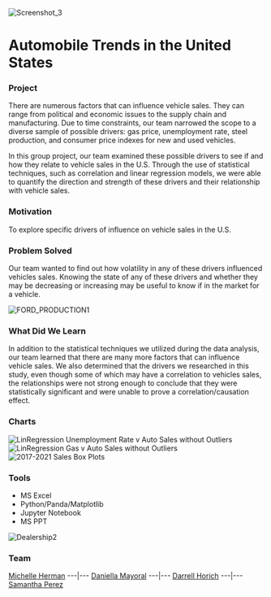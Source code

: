 


![Screenshot_3](https://user-images.githubusercontent.com/82190357/129462837-22a95939-be73-486a-94f2-d89e883e4248.png)

      
#                                               Automobile Trends in the United States 

### Project
There are numerous factors that can influence vehicle sales. They can range from political and economic issues to the supply chain and manufacturing. Due to time constraints, our team narrowed the scope to a diverse sample of possible drivers: gas price, unemployment rate, steel production, and consumer price indexes for new and used vehicles.

In this group project, our team examined these possible drivers to see if and how they relate to vehicle sales in the U.S. Through the use of statistical techniques, such as correlation and linear regression models, we were able to quantify the direction and strength of these drivers and their relationship with vehicle sales.

### Motivation
To explore specific drivers of influence on vehicle sales in the U.S. 


### Problem Solved
Our team wanted to find out how volatility in any of these drivers influenced vehicles sales. Knowing the state of any of these drivers and whether they may be decreasing or increasing may be useful to know if in the market for a vehicle.




![FORD_PRODUCTION1](https://user-images.githubusercontent.com/82190357/129466043-8d780366-1c1c-431d-95fc-60e0d9bcf1ec.jpg)

### What Did We Learn
In addition to the statistical techniques we utilized during the data analysis, our team learned that there are many more factors that can influence vehicle sales. We also determined that the drivers we researched in this study, even though some of which may have a correlation to vehicles sales, the relationships were not strong enough to conclude that they were statistically significant and were unable to prove a correlation/causation effect. 


### Charts
![LinRegression Unemployment Rate v Auto Sales without Outliers](https://user-images.githubusercontent.com/82190357/129462636-4cdb1af0-eba4-4580-a010-7df81443e681.png)
![LinRegression Gas v Auto Sales without Outliers](https://user-images.githubusercontent.com/82190357/129466146-9163c1e8-a034-4543-9659-fdf6715ed196.png)
![2017-2021 Sales Box Plots](https://user-images.githubusercontent.com/82190357/129466447-394a7fff-305d-40b0-8b97-8ca115e19bfd.png)


### Tools
- MS Excel
- Python/Panda/Matplotlib
- Jupyter Notebook
- MS PPT


![Dealership2](https://user-images.githubusercontent.com/82190357/129466605-cf269606-a27f-444c-9bbd-87744953759c.jpg)



### Team
[Michelle Herman](https://github.com/michelleherman13)
---|---
[Daniella Mayoral](https://github.com/dmayo0317)
---|---
[Darrell Horich](https://github.com/D11eleven)
---|---
[Samantha Perez](https://github.com/Sjenn257)






